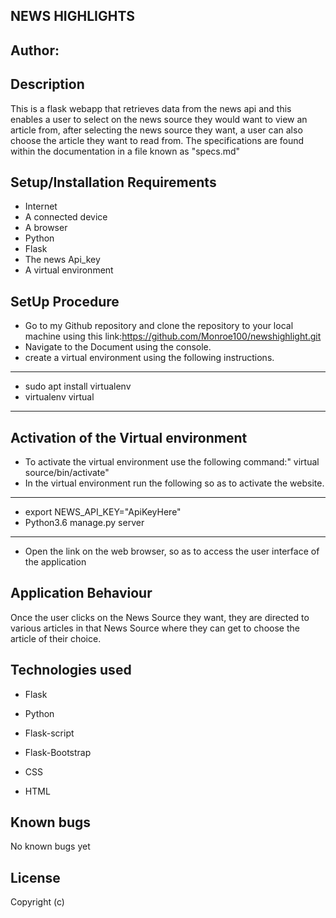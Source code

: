 NEWS HIGHLIGHTS
---
Author:
-------
 

Description
------
This is a flask webapp that retrieves data from the news api and this enables a user to select on the news source they would want to view an article from, after selecting the news source they want, a user can also choose the article they want to read from.
The specifications are found within the documentation in a file known as "specs.md"

Setup/Installation Requirements
-------
* Internet
* A connected device
* A browser
* Python
* Flask
* The news Api_key
* A virtual environment

SetUp Procedure
----
* Go to my Github repository and clone the repository to your local machine using this link:https://github.com/Monroe100/newshighlight.git
* Navigate to the Document using the console.
* create a virtual environment using the following instructions.
------
* sudo apt install virtualenv
* virtualenv virtual
------

Activation of the Virtual environment
---
* To activate the virtual environment use the following command:" virtual source/bin/activate"
 * In the virtual environment run the following so as to activate the website.
-------
* export NEWS_API_KEY="ApiKeyHere"
* Python3.6 manage.py server
-------
* Open the link on the web browser, so as to access the user interface of the application

Application Behaviour 
---
Once the user clicks on the News Source they want, they are directed to various articles in that News Source where they can get to choose the article of their choice.


Technologies used
---
* Flask

* Python

* Flask-script

* Flask-Bootstrap

* CSS

* HTML

Known bugs
-----
No known bugs yet


 License
 ------
 Copyright (c) 